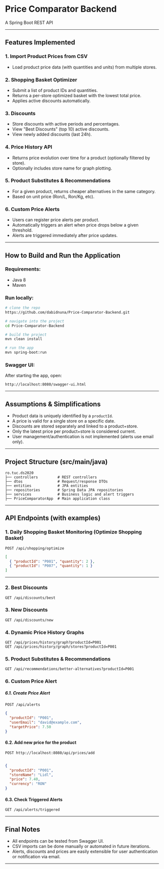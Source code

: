 # Price Comparator Backend
A Spring Boot REST API

---
## Features Implemented

### 1. **Import Product Prices from CSV**
- Load product price data (with quantities and units) from multiple stores.

### 2. **Shopping Basket Optimizer**
- Submit a list of product IDs and quantities.
- Returns a per-store optimized basket with the lowest total price.
- Applies active discounts automatically.

### 3. **Discounts**
- Store discounts with active periods and percentages.
- View "Best Discounts" (top 10) active discounts.
- View newly added discounts (last 24h).

### 4. **Price History API**
- Returns price evolution over time for a product (optionally filtered by store).
- Optionally includes store name for graph plotting.

### 5. **Product Substitutes & Recommendations**
- For a given product, returns cheaper alternatives in the same category.
- Based on unit price (Ron/L, Ron/Kg, etc).

### 6. **Custom Price Alerts**
- Users can register price alerts per product.
- Automatically triggers an alert when price drops below a given threshold.
- Alerts are triggered immediately after price updates.

---

## How to Build and Run the Application

### Requirements:
- Java 8
- Maven

### Run locally:
```bash
# clone the repo
https://github.com/dabidnuna/Price-Comparator-Backend.git

# navigate into the project
cd Price-Comparator-Backend

# build the project
mvn clean install

# run the app
mvn spring-boot:run
```

### Swagger UI:
After starting the app, open:
```
http://localhost:8080/swagger-ui.html
```

---

## Assumptions & Simplifications
- Product data is uniquely identified by a `productId`.
- A price is valid for a single store on a specific date.
- Discounts are stored separately and linked to a product+store.
- Only the latest price per product+store is considered current.
- User management/authentication is not implemented (alerts use email only).

---

## Project Structure (src/main/java)

```
ro.tuc.ds2020
├── controllers         # REST controllers
├── dtos                # Request/response DTOs
├── entities            # JPA entities
├── repositories        # Spring Data JPA repositories
├── services            # Business logic and alert triggers
├── PriceComparatorApp  # Main application class
```

---

## API Endpoints (with examples)

### 1. Daily Shopping Basket Monitoring (Optimize Shopping Basket)
```http
POST /api/shopping/optimize
```
```json
[
  { "productId": "P001", "quantity": 2 },
  { "productId": "P007", "quantity": 1 }
]
```

---

### 2. Best Discounts
```http
GET /api/discounts/best
```

### 3. New Discounts
```http
GET /api/discounts/new
```

### 4. Dynamic Price History Graphs
```http
GET /api/prices/history/graph?productId=P001
GET /api/prices/history/graph/stores?productId=P001
```

### 5. Product Substitutes & Recommendations
```http
GET /api/recommendations/better-alternatives?productId=P001
```

### 6. Custom Price Alert
##### 6.1. Create Price Alert
```http
POST /api/alerts
```
```json
{
  "productId": "P001",
  "userEmail": "david@example.com",
  "targetPrice": 7.50
}
```
#### 6.2. Add new price for the product
```http
POST http://localhost:8080/api/prices/add
```
```json

{
  "productId": "P001",
  "storeName": "Lidl",
  "price": 7.40,
  "currency": "RON"
}
```
#### 6.3. Check Triggered Alerts
```http
GET /api/alerts/triggered
```

---

## Final Notes
- All endpoints can be tested from Swagger UI.
- CSV imports can be done manually or automated in future iterations.
- Alerts, discounts and prices are easily extensible for user authentication or notification via email.

---
